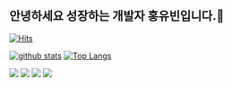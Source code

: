 ## 안녕하세요 성장하는 개발자 홍유빈입니다.👋
[![Hits](https://hits.seeyoufarm.com/api/count/incr/badge.svg?url=https%3A%2F%2Fgithub.com%2FHongYuBinBin)](https://hits.seeyoufarm.com)
<!--
**shinplest/shinplest** is a ✨ _special_ ✨ repository because its `README.md` (this file) appears on your GitHub profile.

Here are some ideas to get you started:

- 🔭 I’m currently working on ...
- 🌱 I’m currently learning ...
- 👯 I’m looking to collaborate on ...
- 🤔 I’m looking for help with ...
- 💬 Ask me about ...
- 📫 How to reach me: ...
- 😄 Pronouns: ...
- ⚡ Fun fact: ...
-->

[![github stats](https://github-readme-stats.vercel.app/api?username=HongYuBinBin&show_icons=true&hide_border=true)](https://github.com/HongYuBinBin)
[![Top Langs](https://github-readme-stats.vercel.app/api/top-langs/?username=HongYuBinBin&layout=compact)](https://github.com/HongYuBinBin)

<a href="" target="_blank"><img src="https://img.shields.io/badge/Pytorch-3DDC84?style=flat-square&logo=Android&logoColor=white"/></a>
<a href="" target="_blank"><img src="https://img.shields.io/badge/R-007396?style=flat-square&logo=Java&logoColor=white"/></a>
<a href="" target="_blank"><img src="https://img.shields.io/badge/Python-3-0095D5?style=flat-square&logo=Kotlin&logoColor=white"/></a>
<a href="" target="_blank"><img src="https://img.shields.io/badge/Python-3776AB?style=flat-square&logo=Python&logoColor=white"/></a>
